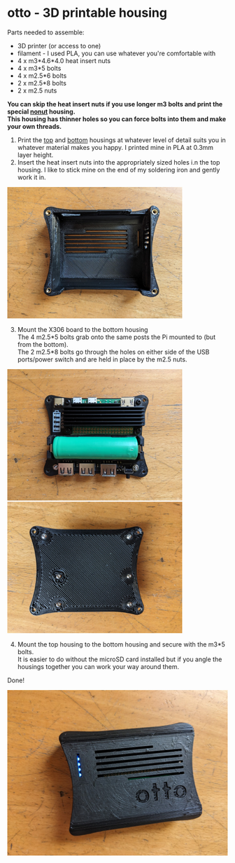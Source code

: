 # otto - 3D printable housing

Parts needed to assemble:
* 3D printer (or access to one)
* filament - I used PLA, you can use whatever you're comfortable with
* 4 x m3\*4.6\*4.0 heat insert nuts
* 4 x m3\*5 bolts
* 4 x m2.5\*6 bolts
* 2 x m2.5\*8 bolts
* 2 x m2.5 nuts

**You can skip the heat insert nuts if you use longer m3 bolts and print the special <a href=https://github.com/roge-rm/otto/blob/main/housing/top%20v17%20nonuts.stl>nonut</a> housing. <br>
This housing has thinner holes so you can force bolts into them and make your own threads.**

1. Print the <a href=https://github.com/roge-rm/otto/blob/main/housing/top%20v17.stl>top</a> and <a href=https://github.com/roge-rm/otto/blob/main/housing/bottom%20v17.stl>bottom</a> housings at whatever level of detail suits you in whatever material makes you happy. I printed mine in PLA at 0.3mm layer height.
2. Insert the heat insert nuts into the appropriately sized holes i.n the top housing. I like to stick mine on the end of my soldering iron and gently work it in.

<img src=https://raw.githubusercontent.com/roge-rm/otto/main/pictures/otto_8.jpg width=400>

3. Mount the X306 board to the bottom housing<br>
The 4 m2.5\*5 bolts grab onto the same posts the Pi mounted to (but from the bottom).<br>
The 2 m2.5\*8 bolts go through the holes on either side of the USB ports/power switch and are held in place by the m2.5 nuts.

<img src=https://raw.githubusercontent.com/roge-rm/otto/main/pictures/otto_6.jpg width=400> <img src=https://raw.githubusercontent.com/roge-rm/otto/main/pictures/otto_7.jpg width=400>

4. Mount the top housing to the bottom housing and secure with the m3\*5 bolts.<br>
It is easier to do without the microSD card installed but if you angle the housings together you can work your way around them.

Done!

<img src=https://raw.githubusercontent.com/roge-rm/otto/main/pictures/otto_5.jpg width=600>
